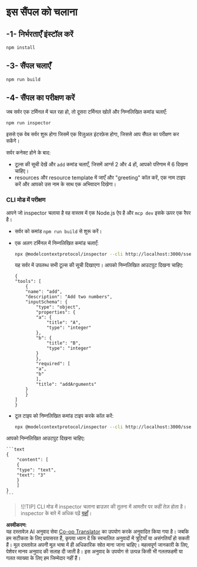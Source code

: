 <!--
CO_OP_TRANSLATOR_METADATA:
{
  "original_hash": "7fab17bf59e2eb82a5aeef03ad977d31",
  "translation_date": "2025-07-13T20:19:22+00:00",
  "source_file": "03-GettingStarted/05-sse-server/solution/typescript/README.md",
  "language_code": "hi"
}
-->
# इस सैंपल को चलाना

## -1- निर्भरताएँ इंस्टॉल करें

```bash
npm install
```

## -3- सैंपल चलाएँ

```bash
npm run build
```

## -4- सैंपल का परीक्षण करें

जब सर्वर एक टर्मिनल में चल रहा हो, तो दूसरा टर्मिनल खोलें और निम्नलिखित कमांड चलाएँ:

```bash
npm run inspector
```

इससे एक वेब सर्वर शुरू होगा जिसमें एक विज़ुअल इंटरफ़ेस होगा, जिससे आप सैंपल का परीक्षण कर सकेंगे।

सर्वर कनेक्ट होने के बाद:

- टूल्स की सूची देखें और `add` कमांड चलाएँ, जिसमें आर्ग्स 2 और 4 हों, आपको परिणाम में 6 दिखना चाहिए।
- resources और resource template में जाएँ और "greeting" कॉल करें, एक नाम टाइप करें और आपको उस नाम के साथ एक अभिवादन दिखेगा।

### CLI मोड में परीक्षण

आपने जो inspector चलाया है वह वास्तव में एक Node.js ऐप है और `mcp dev` इसके ऊपर एक रैपर है।

- सर्वर को कमांड `npm run build` से शुरू करें।

- एक अलग टर्मिनल में निम्नलिखित कमांड चलाएँ:

    ```bash
    npx @modelcontextprotocol/inspector --cli http://localhost:3000/sse --method tools/list
    ```

    यह सर्वर में उपलब्ध सभी टूल्स की सूची दिखाएगा। आपको निम्नलिखित आउटपुट दिखना चाहिए:

    ```text
    {
    "tools": [
        {
        "name": "add",
        "description": "Add two numbers",
        "inputSchema": {
            "type": "object",
            "properties": {
            "a": {
                "title": "A",
                "type": "integer"
            },
            "b": {
                "title": "B",
                "type": "integer"
            }
            },
            "required": [
            "a",
            "b"
            ],
            "title": "addArguments"
        }
        }
    ]
    }
    ```

- टूल टाइप को निम्नलिखित कमांड टाइप करके कॉल करें:

    ```bash
    npx @modelcontextprotocol/inspector --cli http://localhost:3000/sse --method tools/call --tool-name add --tool-arg a=1 --tool-arg b=2
    ```

आपको निम्नलिखित आउटपुट दिखना चाहिए:

    ```text
    {
        "content": [
        {
        "type": "text",
        "text": "3"
        }
        ]
    }
    ```

> ![!TIP]
> CLI मोड में inspector चलाना ब्राउज़र की तुलना में आमतौर पर कहीं तेज़ होता है।
> inspector के बारे में अधिक पढ़ें [यहाँ](https://github.com/modelcontextprotocol/inspector)।

**अस्वीकरण**:  
यह दस्तावेज़ AI अनुवाद सेवा [Co-op Translator](https://github.com/Azure/co-op-translator) का उपयोग करके अनुवादित किया गया है। जबकि हम सटीकता के लिए प्रयासरत हैं, कृपया ध्यान दें कि स्वचालित अनुवादों में त्रुटियाँ या असंगतियाँ हो सकती हैं। मूल दस्तावेज़ अपनी मूल भाषा में ही अधिकारिक स्रोत माना जाना चाहिए। महत्वपूर्ण जानकारी के लिए, पेशेवर मानव अनुवाद की सलाह दी जाती है। इस अनुवाद के उपयोग से उत्पन्न किसी भी गलतफहमी या गलत व्याख्या के लिए हम जिम्मेदार नहीं हैं।